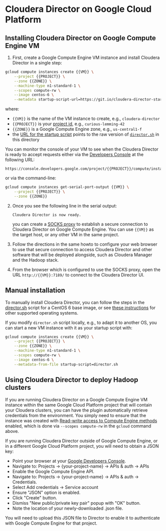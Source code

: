 Cloudera Director on Google Cloud Platform
==========================================

Installing Cloudera Director on Google Compute Engine VM
--------------------------------------------------------

1. First, create a Google Compute Engine VM instance and install Cloudera
   Director in a single step:

  ```bash
  gcloud compute instances create {{VM}} \
      --project {{PROJECT}} \
      --zone {{ZONE}} \
      --machine-type n1-standard-1 \
      --scopes compute-rw \
      --image centos-6 \
      --metadata startup-script-url=https://git.io/cloudera-director-startup-script
  ```

  where:

  * `{{VM}}` is the name of the VM instance to create, e.g., `cloudera-director`
  * `{{PROJECT}}` is your
    [project id](https://cloud.google.com/storage/docs/projects?hl=en#projectid),
    e.g., `curious-lemming-42`
  * `{{ZONE}}` is a Google Compute Engine zone, e.g., `us-central1-f`
  * the [URL for the startup script](https://git.io/cloudera-director-startup-script)
    points to the raw version of [`director.sh`](director.sh) in this directory

  You can monitor the console of your VM to see when the Cloudera Director is
  ready to accept requests either via the [Developers
  Console](https://cloud.google.com/console) at the following URL:

  ```
  https://console.developers.google.com/project/{{PROJECT}}/compute/instancesDetail/zones/{{ZONE}}/instances/{{VM}}/console#end
  ```

  or via the command-line:

  ```bash
  gcloud compute instances get-serial-port-output {{VM}} \
      --project {{PROJECT}} \
      --zone {{ZONE}}
  ```

2. Once you see the following line in the serial output:

   ```
   Cloudera Director is now ready.
   ```

   you can create a [SOCKS proxy](https://github.com/mbrukman/cloud-launcher/blob/master/howto/secure-connection.md#socks-proxy-over-ssh)
   to establish a secure connection to Cloudera Director on Google Compute
   Engine. You can use `{{VM}}` as the target host, or any other VM in the same
   project.

3. Follow the directions in the same howto to configure your web browser to
   use that secure connection to access Cloudera Director and other software
   that will be deployed alongside, such as Cloudera Manager and the Hadoop
   stack.

4. From the browser which is configured to use the SOCKS proxy, open the URL
   `http://{{VM}}:7189/` to connect to the Cloudera Director UI.

Manual installation
-------------------

To manually install Cloudera Director, you can follow the steps in the
[director.sh](director.sh) script for a CentOS 6 base image, or see [these
instructions](http://www.cloudera.com/content/www/en-us/documentation/director/latest.html)
for other supported operating systems.

If you modify `director.sh` script locally, e.g., to adapt it to another OS, you
can start a new VM instance with it as your startup script with:

```bash
gcloud compute instances create {{VM}} \
    --project {{PROJECT}} \
    --zone {{ZONE}} \
    --machine-type n1-standard-1 \
    --scopes compute-rw \
    --image centos-6 \
    --metadata-from-file startup-script=director.sh
```

Using Cloudera Director to deploy Hadoop clusters
-------------------------------------------------

If you are running Cloudera Director on a Google Compute Engine VM instance
within the same Google Cloud Platform project that will contain your Cloudera
clusters, you can have the plugin automatically retrieve credentials from the
environment. You simply need to ensure that the instance was created with
[Read-write access to Compute Engine methods](https://cloud.google.com/compute/docs/authentication)
 enabled, which is done via `--scopes compute-rw` in the `gcloud` command
above.

If you are running Cloudera Director outside of Google Compute Engine, or in a
different Google Cloud Platform project, you will need to obtain a JSON key:

* Point your browser at your [Google Developers Console](https://console.developers.google.com/).
* Navigate to: Projects -> {your-project-name} -> APIs & auth -> APIs
* Enable the Google Compute Engine API.
* Navigate to: Projects -> {your-project-name} -> APIs & auth -> Credentials.
* Select Add credentials -> Service account
* Ensure "JSON" option is enabled.
* Click "Create" button.
* Dismiss "New public/private key pair" popup with "OK" button.
* Note the location of your newly-downloaded .json file.

You will need to upload this JSON file to Director to enable it to authenticate
with Google Compute Engine for that project.
